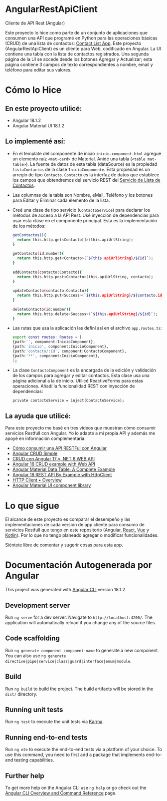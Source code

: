 # AngularRestApiClient

Cliente de API Rest (Angular)

Este proyecto lo hice como parte de un conjunto de aplicaciones que consumen una API que programé en Python para las operaciones básicas (CRUD) de una lista de contactos: [Contact List App](https://github.com/EmptyShop/FlaskSqlAlchemyApp). Este proyecto (AngularRestApiClient) es un cliente para Web, codificado en Angular. La UI contiene una tabla con la lista de contactos registrados. Una segunda página de la UI se accede desde los botones Agregar y Actualizar; esta página contiene 3 campos de texto correspondientes a nombre, email y teléfono para editar sus valores.

# Cómo lo Hice

## En este proyecto utilicé:

  * Angular 18.1.2
  * Angular Material UI 18.1.2

## Lo implementé así:

  * En el template del componente de inicio `inicio.component.html` agregué un elemento raíz `<mat-card>` de Material. Anidé una tabla (`<table mat-table>`). La fuente de datos de esta tabla (dataSource) es la propiedad `listaContactos` de la clase `InicioComponente`. Esta propiedad es un arreglo de tipo `Contacto`. `Contacto` es la interfaz de datos que establece los campos que obtendremos del servicio REST del [Servicio de Lista de Contactos](https://github.com/EmptyShop/FlaskSqlAlchemyApp).
  * Las columnas de la tabla son Nombre, eMail, Teléfono y los botones para Editar y Eliminar cada elemento de la lista.
  * Creé una clase de tipo servicio (`ContactoService`) para declarar los métodos de acceso a la API Rest. Usé inyección de dependencias para usar esta clase en el componente principal. Esta es la implementación de los métodos:

    ```sh
    getContactos(){
      return this.http.get<Contacto[]>(this.apiUrlString);
    }
  
    getContacto(id:number){
      return this.http.get<Contacto>(`${this.apiUrlString}/${id}`);
    }
  
    addContacto(contacto:Contacto){
      return this.http.post<Contacto>(this.apiUrlString, contacto);
    }
  
    updateContacto(contacto:Contacto){
      return this.http.put<Success>(`${this.apiUrlString}/${contacto.id}`, contacto);
    }
  
    deleteContacto(id:number){
      return this.http.delete<Success>(`${this.apiUrlString}/${id}`);
    }
    ```

  * Las rutas que usa la aplicación las definí así en el archivo `app.routes.ts`:

    ```sh
    export const routes: Routes = [
    {path:'', component:InicioComponent},
    {path:'inicio', component:InicioComponent},
    {path:'contacto/:id', component:ContactoComponent},
    {path:'**', component:InicioComponent},
    ];
    ```

  * La clase `ContactoComponent` es la encargada de la edición y validación de los campos para agregar y editar contactos. Esta clase usa una página adicional a la de inicio. Utilicé ReactiveForms para estas operaciones. Añadí la funcionalidad REST con inyección de dependencias:

    ```sh
    private contactoService = inject(ContactoService);
    ```

## La ayuda que utilicé:

Para este proyecto me basé en tres videos que muestran cómo consumir servicios Restfull con Angular. Yo lo adapté a mi propia API y además me apoyé en información complementaria:

  * [Cómo consumir una API RESTFul con Angular](https://www.youtube.com/watch?v=mTTVJcr0D_I)
  * [Angular CRUD Simple](https://www.youtube.com/watch?v=arGRTVdG--c)
  * [CRUD con Angular 17 y .NET 8 WEB API](https://www.youtube.com/watch?v=3hheY1qSZ5U)
  * [Angular 16 CRUD example with Web API](https://www.bezkoder.com/angular-16-crud-example/)
  * [Angular Material Data Table: A Complete Example](https://blog.angular-university.io/angular-material-data-table/)
  * [Angular 18 REST API By Example with HttpClient](https://www.techiediaries.com/angular-by-example-httpclient-get/)
  * [HTTP Client • Overview](https://angular.dev/guide/http)
  * [Angular Material UI component library](https://material.angular.io/)

# Lo que sigue

El alcance de este proyecto es comparar el desempeño y las implementaciones de cada versión de app cliente para consumo de servicios Restfull que tengo en este repositorio (Angular, [React](https://github.com/EmptyShop/ReactRestApiClient), [Vue](https://github.com/EmptyShop/VueRestApiClient) y [Kotlin](https://github.com/EmptyShop/KotlinRestApiClient)). Por lo que no tengo planeado agregar o modificar funcionalidades.

Siéntete libre de comentar y sugerir cosas para esta app.

# Documentación Autogenerada por Angular

This project was generated with [Angular CLI](https://github.com/angular/angular-cli) version 18.1.2.

## Development server

Run `ng serve` for a dev server. Navigate to `http://localhost:4200/`. The application will automatically reload if you change any of the source files.

## Code scaffolding

Run `ng generate component component-name` to generate a new component. You can also use `ng generate directive|pipe|service|class|guard|interface|enum|module`.

## Build

Run `ng build` to build the project. The build artifacts will be stored in the `dist/` directory.

## Running unit tests

Run `ng test` to execute the unit tests via [Karma](https://karma-runner.github.io).

## Running end-to-end tests

Run `ng e2e` to execute the end-to-end tests via a platform of your choice. To use this command, you need to first add a package that implements end-to-end testing capabilities.

## Further help

To get more help on the Angular CLI use `ng help` or go check out the [Angular CLI Overview and Command Reference](https://angular.dev/tools/cli) page.
